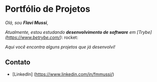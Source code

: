 # Portfólio de Projetos

*Olá, sou **Flavi Mussi***,

*Atualmente, estou estudando **desenvolvimento de software** em [Trybe] (https://www.betrybe.com/)*: rocket:

*Aqui você encontra alguns projetos que já desenvolvi!*

## Contato
- [LinkedIn] (https://www.linkedin.com/in/fmmussi/)
